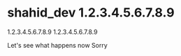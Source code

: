 # shahid_dev 1.2.3.4.5.6.7.8.9
1.2.3.4.5.6.7.8.9
1.2.3.4.5.6.7.8.9

Let's see what happens now
Sorry 
